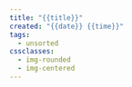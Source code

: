 ```yaml
---
title: "{{title}}"
created: "{{date}} {{time}}"
tags:
  - unsorted
cssclasses:
  - img-rounded
  - img-centered
---
```


